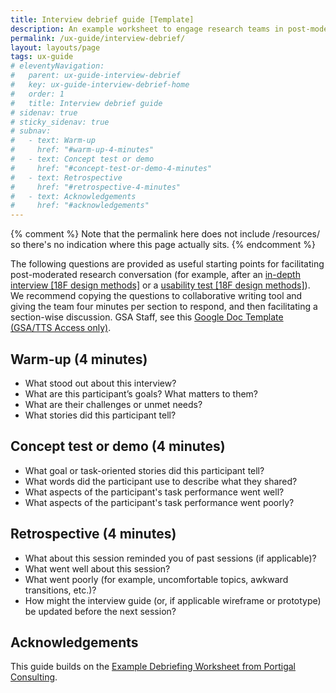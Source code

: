 ```yaml
---
title: Interview debrief guide [Template]
description: An example worksheet to engage research teams in post-moderated research conversation
permalink: /ux-guide/interview-debrief/
layout: layouts/page
tags: ux-guide
# eleventyNavigation: 
#   parent: ux-guide-interview-debrief
#   key: ux-guide-interview-debrief-home
#   order: 1
#   title: Interview debrief guide
# sidenav: true
# sticky_sidenav: true
# subnav:
#   - text: Warm-up
#     href: "#warm-up-4-minutes"
#   - text: Concept test or demo
#     href: "#concept-test-or-demo-4-minutes"
#   - text: Retrospective
#     href: "#retrospective-4-minutes"
#   - text: Acknowledgements
#     href: "#acknowledgements"
---
```

{% comment %}
Note that the permalink here does not include /resources/ so there's no indication where this page actually sits.
{% endcomment %}

The following questions are provided as useful starting points for facilitating post-moderated research conversation (for example, after an [in-depth interview [18F design methods]](https://guides.18f.gov/methods/stakeholder-and-user-interviews/) or a [usability test [18F design methods]](https://guides.18f.gov/methods/usability-testing/)). We recommend copying the questions to collaborative writing tool and giving the team four minutes per section to respond, and then facilitating a section-wise discussion. GSA Staff, see this [Google Doc Template (GSA/TTS Access only)](https://docs.google.com/document/d/1f5Ue2vbeg4-95EevvlURzvl6yMLwMOXtiNwe6OMnb9E/edit#).

## Warm-up (4 minutes)
- What stood out about this interview?
- What are this participant’s goals? What matters to them?
- What are their challenges or unmet needs?
- What stories did this participant tell?

## Concept test or demo (4 minutes)
- What goal or task-oriented stories did this participant tell?
- What words did the participant use to describe what they shared?
- What aspects of the participant's task performance went well?
- What aspects of the participant's task performance went poorly?

## Retrospective (4 minutes)
- What about this session reminded you of past sessions (if applicable)?
- What went well about this session?
- What went poorly (for example, uncomfortable topics, awkward transitions, etc.)?
- How might the interview guide (or, if applicable wireframe or prototype) be updated before the next session?

## Acknowledgements
This guide builds on the [Example Debriefing Worksheet from Portigal Consulting](https://portigal.com/wp-content/uploads/2023/07/Portigal-Consulting-Debriefing-Worksheets.pdf).
